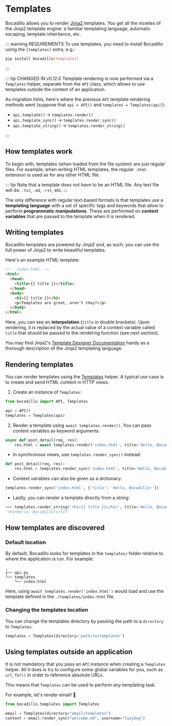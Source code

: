# Templates

Bocadillo allows you to render [Jinja2] templates.
You get all the niceties of the Jinja2 template engine:
a familiar templating language, automatic escaping, template inheritance, etc.

::: warning REQUIREMENTS
To use templates, you need to install Bocadillo using the `[templates]` extra,
e.g.:

```bash
pip install bocadillo[templates]
```

:::

::: tip CHANGED IN v0.12.0
Template rendering is now performed via a `Templates` helper, separate from the `API` class, which allows to use templates outside the context of an application.

As migration hints, here's where the previous `API` template rendering methods went (suppose that `api = API()` and `templates = Templates(api)`):

- `api.template()` -> `templates.render()`
- `api.template_sync()` -> `templates.render_sync()`
- `api.template_string()` -> `templates.render_string()`

:::

## How templates work

To begin with, templates (when loaded from the file system) are just regular files. For example, when writing HTML templates, the regular `.html` extension is used as for any other HTML file.

::: tip
Note that a template does not _have_ to be an HTML file. Any text file will do: `.txt`, `.md`, `.rst`, etc.
:::

The only difference with regular text-based formats is that templates use a **templating language** with a set of specific tags and keywords that allow to perform **programmatic manipulations**. These are performed on **context variables** that are passed to the template when it is rendered.

## Writing templates

Bocadillo templates are powered by Jinja2 and, as such, you can use the full power of Jinja2 to write beautiful templates.

Here's an example HTML template:

```html
<!-- index.html -->
<html>
  <head>
    <title>{{ title }}</title>
  </head>
  <body>
    <h1>{{ title }}</h1>
    <p>Templates are great, aren't they?</p>
  </body>
</html>
```

Here, you can see an **interpolation** (`title` in double brackets). Upon rendering, it is replaced by the actual value of a context variable called `title` that should be passed to the rendering function (see next section).

You may find Jinja2's [Template Designer Documentation] handy as a thorough description of the Jinja2 templating language.

## Rendering templates

You can render templates using the [Templates] helper. A typical use case is to create and send HTML content in HTTP views.

[templates]: ../../api/templates.md#templates

1. Create an instance of `Templates`:

```python
from bocadillo import API, Templates

api = API()
templates = Templates(api)
```

2. Render a template using `await templates.render()`. You can pass context variables as keyword arguments:

```python
async def post_detail(req, res):
    res.html = await templates.render('index.html', title='Hello, Bocadillo!')
```

- In synchronous views, use `templates.render_sync()` instead:

```python
def post_detail(req, res):
    res.html = templates.render_sync('index.html', title='Hello, Bocadillo!')
```

- Context variables can also be given as a dictionary:

```python
templates.render_sync('index.html', {'title': 'Hello, Bocadillo!'})
```

- Lastly, you can render a template directly from a string:

```python
>>> templates.render_string('<h1>{{ title }}</h1>', title='Hello, Bocadillo!')
'<h1>Hello, Bocadillo!</h1>'
```

## How templates are discovered

### Default location

By default, Bocadillo looks for templates in the `templates/` folder relative
to where the application is run. For example:

```
.
├── api.py
└── templates
    └── index.html
```

Here, using `await templates.render('index.html')` would load and use the template defined in the `./templates/index.html` file.

### Changing the templates location

You can change the templates directory by passing the path to a `directory` to `Templates`:

```python
templates = Templates(directory='path/to/templates')
```

## Using templates outside an application

It is not mendatory that you pass an `API` instance when creating a `Templates` helper. All it does is try to configure some global variables for you, such as `url_for()` in order to reference absolute URLs.

This means that `Templates` can be used to perform _any_ templating task.

For example, let's render email! 📨

```python
from bocadillo.templates import Templates

email = Templates(directory="email/templates")
content = email.render_sync("welcome.md", username="lazydog")
```

[jinja2]: http://jinja.pocoo.org
[template designer documentation]: http://jinja.pocoo.org/docs/latest/templates/
